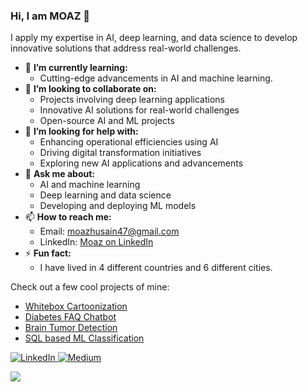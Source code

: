 ### Hi, I am MOAZ 👋

I apply my expertise in AI, deep learning, and data science to develop innovative solutions that address real-world challenges.

- 🌱 **I’m currently learning:**
  - Cutting-edge advancements in AI and machine learning.
- 👯 **I’m looking to collaborate on:**
  - Projects involving deep learning applications
  - Innovative AI solutions for real-world challenges
  - Open-source AI and ML projects
- 🤔 **I’m looking for help with:**
  - Enhancing operational efficiencies using AI
  - Driving digital transformation initiatives
  - Exploring new AI applications and advancements
- 💬 **Ask me about:**
  - AI and machine learning
  - Deep learning and data science
  - Developing and deploying ML models
- 📫 **How to reach me:**
  - Email: moazhusain47@gmail.com
  - LinkedIn: [Moaz on LinkedIn](https://www.linkedin.com/in/moazmohammedhusain)
- ⚡ **Fun fact:**
  - I have lived in 4 different countries and 6 different cities.

Check out a few cool projects of mine:
- [Whitebox Cartoonization](https://github.com/MOAZ47/WhiteBox-Cartoonization)
- [Diabetes FAQ Chatbot](https://github.com/MOAZ47/Diabetes-FAQ-Chatbot)
- [Brain Tumor Detection](https://github.com/MOAZ47/brain_tumor_detection)
- [SQL based ML Classification](https://github.com/MOAZ47/SQL-ML-Classification)


<a href="https://www.linkedin.com/in/moaz-mohammed-husain/" target="_blank"><img alt="LinkedIn" src="https://img.shields.io/badge/linkedin-%230077B5.svg?style=for-the-badge&logo=linkedin&logoColor=white"/>
<a href="https://moazhusain47.medium.com/" target="_blank"><img alt="Medium" src = "https://img.shields.io/badge/Medium-12100E?style=for-the-badge&logo=medium&logoColor=white">


![](https://komarev.com/ghpvc/?username=MOAZ47&color=green&style=plastic&label=PROFILE+VIEWS)


<!--
**MOAZ47/MOAZ47** is a ✨ _special_ ✨ repository because its `README.md` (this file) appears on your GitHub profile.

Here are some ideas to get you started:

- 🔭 I’m currently working on ...
- 🌱 I’m currently learning ...
- 👯 I’m looking to collaborate on ...
- 🤔 I’m looking for help with ...
- 💬 Ask me about ...
- 📫 How to reach me: ...
- 😄 Pronouns: ...
- ⚡ Fun fact: ...
-->
